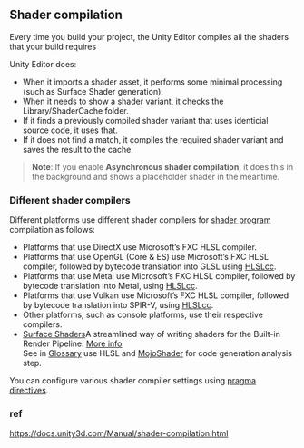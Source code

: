 ## Shader compilation

Every time you build your project, the Unity Editor compiles all the shaders that your build requires

Unity Editor does: 

- When it imports a shader asset, it performs some minimal processing (such as Surface Shader generation).
- When it needs to show a shader variant, it checks the Library/ShaderCache folder.
- If it finds a previously compiled shader variant that uses identicial source code, it uses that.
- If it does not find a match, it compiles the required shader variant and saves the result to the cache.

> **Note**: If you enable **Asynchronous shader compilation**, it does this in the background and shows a placeholder shader in the meantime.


### Different shader compilers
Different platforms use different shader compilers for [shader program](https://docs.unity3d.com/Manual/shader-compilation.htmlSL-ShaderPrograms.html) compilation as follows:

-   Platforms that use DirectX use Microsoft’s FXC HLSL compiler.
-   Platforms that use OpenGL (Core & ES) use Microsoft’s FXC HLSL compiler, followed by bytecode translation into GLSL using [HLSLcc](https://github.com/Unity-Technologies/HLSLcc).
-   Platforms that use Metal use Microsoft’s FXC HLSL compiler, followed by bytecode translation into Metal, using [HLSLcc](https://github.com/Unity-Technologies/HLSLcc).
-   Platforms that use Vulkan use Microsoft’s FXC HLSL compiler, followed by bytecode translation into SPIR-V, using [HLSLcc](https://github.com/Unity-Technologies/HLSLcc).
-   Other platforms, such as console platforms, use their respective compilers.
-   [Surface Shaders](https://docs.unity3d.com/Manual/shader-compilation.htmlSL-SurfaceShaders.html)A streamlined way of writing shaders for the Built-in Render Pipeline. [More info](https://docs.unity3d.com/Manual/shader-compilation.htmlSL-SurfaceShaders.html)  
    See in [Glossary](https://docs.unity3d.com/Manual/shader-compilation.htmlGlossary.html#SurfaceShader) use HLSL and [MojoShader](https://icculus.org/mojoshader/) for code generation analysis step.

You can configure various shader compiler settings using [pragma directives](https://docs.unity3d.com/Manual/shader-compilation.htmlSL-PragmaDirectives.html).


### ref
https://docs.unity3d.com/Manual/shader-compilation.html
